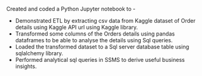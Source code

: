 Created and coded a Python Jupyter notebook to -

- Demonstrated ETL by extracting csv data from Kaggle dataset of Order details using Kaggle API url using Kaggle library.
- Transformed some columns of the Orders details using pandas dataframes to be able to analyse the details using Sql queries.
- Loaded the transformed dataset to a Sql server database table using sqlalchemy library.
- Performed analytical sql queries in SSMS to derive useful business insights.
